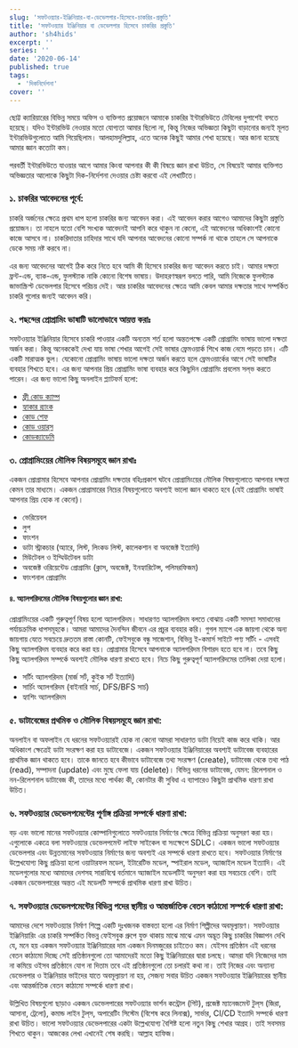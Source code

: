 ```yaml
---
slug: 'সফটওয়্যার-ইঞ্জিনিয়ার-বা-ডেভেলপার-হিসেবে-চাকরির-প্রস্তুতি'
title: 'সফটওয়্যার ইঞ্জিনিয়ার বা ডেভেলপার হিসেবে চাকরির প্রস্তুতি'
author: 'sh4hids'
excerpt: ''
series: ''
date: '2020-06-14'
published: true
tags:
  - 'দিকনির্দেশনা'
cover: ''
---
```


ছোট্ট ক্যারিয়ারের বিভিন্ন সময়ে অফিস ও ব্যক্তিগত প্রয়োজনে আমাকে চাকরির ইন্টারভিউতে টেবিলের দুপাশেই বসতে হয়েছে। যদিও ইন্টারভিউ নেওয়ার মতো যোগ্যতা আমার ছিলো না, কিন্তু নিজের অভিজ্ঞতা কিছুটা বাড়ানোর জন্যই মূলত ইন্টারভিউগুলোতে আমি গিয়েছিলাম। আলহামদুলিল্লাহ, এতে অনেক কিছুই আমার শেখা হয়েছে। আর জানা হয়েছে আমার জ্ঞান কতোটা কম।

পরবর্তী ইন্টারভিউতে যাওয়ার আগে আমার কিংবা আপনার কী কী বিষয়ে জ্ঞান রাখা উচিত, সে বিষয়েই আমার ব্যক্তিগত অভিজ্ঞতার আলোকে কিছুটা দিক-নির্দেশনা দেওয়ার চেষ্টা করবো এই লেখাটিতে।

### ১. চাকরির আবেদনের পূর্বে:

চাকরি অর্জনের ক্ষেত্রে প্রথম ধাপ হলো চাকরির জন্য আবেদন করা। এই আবেদন করার আগেও আমাদের কিছুটা প্রস্তুতি প্রয়োজন। তা নাহলে যতো বেশি সংখ্যক আবেদনই আপনি করে থাকুন না কেনো, এই আবেদনের অধিকাংশই কোনো কাজে আসবে না। চাকরিদাতার চাহিদার সাথে যদি আপনার আবেদনের কোনো সম্পর্ক না থাকে তাহলে সে আপনাকে ডেকে সময় নষ্ট করবে না।

এর জন্য আবেদনের আগেই ঠিক করে নিতে হবে আমি কী হিসেবে চাকরির জন্য আবেদন করতে চাই। আমার দক্ষতা ফ্রন্ট-এন্ড, ব্যাক-এন্ড, ফুলস্ট্যাক নাকি কোনো বিশেষ ভাষায়। উদাহরণস্বরূপ বলতে পারি, আমি নিজেকে ফুলস্ট্যাক জাভাস্ক্রিপ্ট ডেভেলপার হিসেবে পরিচয় দেই। আর চাকরির আবেদনের ক্ষেত্রে আমি কেবল আমার দক্ষতার সাথে সম্পর্কিত চাকরি গুলোর জন্যই আবেদন করি।

### ২. পছন্দের প্রোগ্রামিং ভাষাটি ভালোভাবে আয়ত্ত করাঃ

সফটওয়্যার ইঞ্জিনিয়ার হিসেবে চাকরি পাওয়ার একটি অন্যতম শর্ত হলো অন্ততপক্ষে একটি প্রোগ্রামিং ভাষায় ভালো দক্ষতা অর্জন করা। কিন্তু অনেককেই দেখা যায় ভাষা শেখার আগেই সেই ভাষার ফ্রেমওয়ার্ক শিখে কাজ নেমে পড়তে চান। এটি একটি মারাত্মক ভুল। যেকোনো প্রোগ্রামিং ভাষায় ভালো দক্ষতা অর্জন করতে হলে ফ্রেমওয়ার্কের আগে সেই ভাষাটির ব্যবহার শিখতে হবে। এর জন্য আপনার প্রিয় প্রোগ্রামিং ভাষা ব্যবহার করে কিছুদিন প্রোগ্রামিং প্রবলেম সল্‌ভ করতে পারেন। এর জন্য ভালো কিছু অনলাইন প্ল্যাটফর্ম হলো:

- [ফ্রী কোড ক্যাম্প](https://www.freecodecamp.org/)
- [হ্যাকার র‍্যাংক](http://hackerrank.com/)
- [কোড শেফ](https://www.codechef.com/)
- [কোড ওয়ার্‌স](https://www.codewars.com/)
- [কোডক্যাডেমি](https://www.codecademy.com/)

### ৩. প্রোগ্রামিংয়ের মৌলিক বিষয়সমূহে জ্ঞান রাখাঃ

একজন প্রোগ্রামার হিসেবে আপনার প্রোগ্রামিং দক্ষতার বহিঃপ্রকাশ ঘটবে প্রোগ্রামিংয়ের মৌলিক বিষয়গুলোতে আপনার দক্ষতা কেমন তার মাধ্যমে। একজন প্রোগ্রামারের নিচের বিষয়গুলোতে অবশ্যই ভালো জ্ঞান থাকতে হবে (যেই প্রোগ্রামিং ভাষাই আপনার প্রিয় হোক না কেনো)।

- ভেরিয়েবল
- লুপ
- ফাংশন
- ডাটা স্ট্রাকচার (অ্যারে, লিস্ট, লিংকড লিস্ট, কালেকশান বা অবজেক্ট ইত্যাদি)
- মিউটেবল ও ইম্মিউটেবল ডাটা
- অবজেক্ট ওরিয়েন্টেড প্রোগ্রামিং (ক্লাস, অবজেক্ট, ইনহ্যারিটেন্স, পলিমরফিজম)
- ফাংশনাল প্রোগ্রামিং

#### ৪. অ্যালগরিদমের মৌলিক বিষয়গুলোর জ্ঞান রাখা:

প্রোগ্রামিংয়ের একটি গুরুত্বপূর্ণ বিষয় হলো অ্যালগরিদম। সাধারণত অ্যালগরিদম বলতে বোঝায় একটি সমস্যা সমাধানের পর্যায়ক্রমিক ধাপসমূহকে। আমরা আমাদের দৈনন্দিন জীবনে এর প্রচুর ব্যবহার করি। গুগল ম্যাপে এক জায়গা থেকে অন্য জায়গায় যেতে সবচেয়ে দ্রুততম রাস্তা কোনটি, ফেইসবুকে বন্ধু সাজেশান, বিভিন্ন ই-কমার্স সাইটে পণ্য সর্টিং - এসবই কিছু অ্যালগরিদম ব্যবহার করে করা হয়। প্রোগ্রামার হিসেবে আপনাকে অ্যালগরিদম বিশারদ হতে হবে না। তবে কিছু কিছু অ্যালগরিদম সম্পর্কে অবশ্যই মৌলিক ধারণা রাখতে হবে। নিচে কিছু গুরুত্বপূর্ণ অ্যালগরিদমের তালিকা দেয়া হলো।

- সর্টিং অ্যালগরিদম (মার্জ সর্ট, কুইক সর্ট ইত্যাদি)
- সার্চিং অ্যালগরিদম (বাইনারি সার্চ, DFS/BFS সার্চ)
- হ্যাশিং অ্যালগরিদম

### ৫. ডাটাবেজের প্রথমিক ও মৌলিক বিষয়সমূহে জ্ঞান রাখা:

অনলাইন বা অফলাইন যে ধরনের সফটওয়্যারই হোক না কেনো আমরা সাধারণত ডাটা নিয়েই কাজ করে থাকি। আর অধিকাংশ ক্ষেত্রেই ডাটা সংরক্ষণ করা হয় ডাটাবেজে। একজন সফটওয়্যার ইঞ্জিনিয়ারের অবশ্যই ডাটাবেজ ব্যবহারের প্রাথমিক জ্ঞান থাকতে হবে। তাকে জানতে হবে কীভাবে ডাটাবেজে তথ্য সংরক্ষণ (create), ডাটাবেজ থেকে তথ্য পাঠ (read), সম্পাদনা (update) এবং মুছে ফেলা যায় (delete)। বিভিন্ন ধরনের ডাটাবেজ, যেমন: রিলেশনাল ও নন-রিলেশনাল ডাটাবেজ কী, তাদের মধ্যে পার্থক্য কী, কোনটার কী সুবিধা এ ব্যাপারেও কিছুটা প্রাথমিক ধারণা রাখা উচিত।

### ৬. সফটওয়্যার ডেভেলপমেন্টের পূর্ণাঙ্গ প্রক্রিয়া সম্পর্কে ধারণা রাখা:

বড় এবং ভালো মানের সফটওয়্যার কোম্পানিগুলোতে সফটওয়্যার নির্মাণের ক্ষেত্রে বিভিন্ন প্রক্রিয়া অনুসরণ করা হয়। এগুলোকে একত্রে বলা সফটওয়্যার ডেভেলপমেন্ট লাইফ সাইকেল বা সংক্ষেপে SDLC। একজন ভালো সফটওয়্যার ডেভেলপার এবং উন্নতমানের সফটওয়্যার নির্মাণের জন্য অবশ্যই এর সম্পর্কে ধারণা রাখতে হবে। সফটওয়্যার নির্মাণের উল্লেখযোগ্য কিছু প্রক্রিয়া হলো ওয়াটারফল মডেল, ইটারেটিভ মডেল, স্পাইরাল মডেল, অ্যাজাইল মডেল ইত্যাদি। এই মডেলগুলোর মধ্যে আমাদের দেশসহ সারাবিশ্বে বর্তমানে অ্যাজাইল মডেলটিই অনুসরণ করা হয় সবচেয়ে বেশি। তাই একজন ডেভেলপারের অন্তত এই মডেলটি সম্পর্কে প্রাথমিক ধারণা রাখা উচিত।

### ৭. সফটওয়্যার ডেভেলপমেন্টের বিভিন্ন পদের স্থানীয় ও আন্তর্জাতিক বেতন কাঠামো সম্পর্কে ধারণা রাখা:

আমাদের দেশে সফটওয়্যার নির্মাণ শিল্পে একটি দুঃখজনক বাস্তবতা হলো এর নির্মাণ শিল্পীদের অবমূল্যায়ণ। সফটওয়্যার ইঞ্জিনিয়ারিং এর চাকরি সম্পর্কিত বিভন্ন ফেইসবুক গ্রুপে যুক্ত থাকায় মাঝে মাঝে এমন অদ্ভূত কিছু চাকরির বিজ্ঞাপন দেখি যে, মনে হয় একজন সফটওয়্যার ইঞ্জিনিয়ারের দাম একজন দিনমজুরের চাইতেও কম। যেইসব প্রতিষ্ঠান এই ধরনের বেতন কাঠামো দিচ্ছে সেই প্রতিষ্ঠানগুলো তো আমাদেরই মতো কিছু ইঞ্জিনিয়ারের দ্বারা চলছে। আমরা যদি নিজেদের দাম না কমিয়ে ওইসব প্রতিষ্ঠানে যোগ না দিতাম তবে এই প্রতিষ্ঠানগুলো তো চলারই কথা না। তাই নিজের এবং অন্যান্য ডেভেলপার ও ইঞ্জিনিয়ার ভাইদের যাতে অবমূল্যায়ণ না হয়, সেজন্য সবার উচিত একজন সফটওয়্যার ইঞ্জিনিয়ারের স্থানীয় এবং আন্তর্জাতিক বেতন কাঠামো সম্পর্কে ধারণা রাখা।

উল্লিখিত বিষয়গুলো ছাড়াও একজন ডেভেলপারের সফটওয়্যার ভার্শন কন্ট্রোল (গিট), প্রজেক্ট ম্যানেজমেন্ট টুল্‌স (জিরা, আসানা, ট্রেলো), কমান্ড লাইন টুল্‌স, অপারেটিং সিস্টেম (বিশেষ করে লিনাক্স), সার্ভার, CI/CD ইত্যাদি সম্পর্কে ধারণা রাখা উচিত। ভালো সফটওয়্যার ডেভেলপারের একটা উল্লেখযোগ্য বৈশিষ্ট হলো নতুন কিছু শেখার আগ্রহ। তাই সবসময় শিখতে থাকুন। আজকের লেখা এখানেই শেষ করছি। আল্লাহ হাফিজ।
